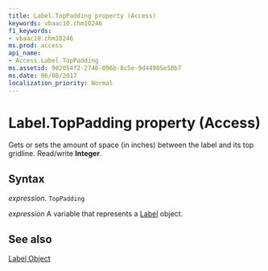 ```yaml
---
title: Label.TopPadding property (Access)
keywords: vbaac10.chm10246
f1_keywords:
- vbaac10.chm10246
ms.prod: access
api_name:
- Access.Label.TopPadding
ms.assetid: 982054f2-2746-096b-8c5e-9d44985e50b7
ms.date: 06/08/2017
localization_priority: Normal
---
```



# Label.TopPadding property (Access)

Gets or sets the amount of space (in inches) between the label and its top gridline. Read/write  **Integer**.


## Syntax

_expression_. `TopPadding`

_expression_ A variable that represents a [Label](Access.Label.md) object.


## See also


[Label Object](Access.Label.md)

